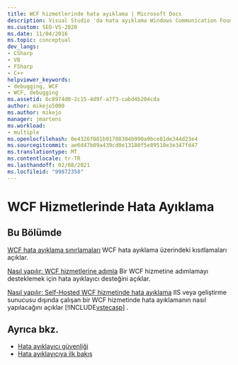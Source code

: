 ```yaml
---
title: WCF hizmetlerinde hata ayıklama | Microsoft Docs
description: Visual Studio 'da hata ayıklama Windows Communication Foundation (WCF) hizmetleriyle ilgili makalelerin bağlantılarını bulun.
ms.custom: SEO-VS-2020
ms.date: 11/04/2016
ms.topic: conceptual
dev_langs:
- CSharp
- VB
- FSharp
- C++
helpviewer_keywords:
- debugging, WCF
- WCF, debugging
ms.assetid: 6c8974d0-2c15-4d9f-a7f3-cabd4b204cda
author: mikejo5000
ms.author: mikejo
manager: jmartens
ms.workload:
- multiple
ms.openlocfilehash: 0e4326f881b91788384b990a9bce81de344d23e4
ms.sourcegitcommit: ae6d47b09a439cd0e13180f5e89510e3e347fd47
ms.translationtype: MT
ms.contentlocale: tr-TR
ms.lasthandoff: 02/08/2021
ms.locfileid: "99872358"
---
```

# <a name="debugging-wcf-services"></a>WCF Hizmetlerinde Hata Ayıklama
## <a name="in-this-section"></a>Bu Bölümde
 [WCF hata ayıklama sınırlamaları](../debugger/limitations-on-wcf-debugging.md) WCF hata ayıklama üzerindeki kısıtlamaları açıklar.

 [Nasıl yapılır: WCF hizmetlerine adımla](../debugger/how-to-step-into-wcf-services.md) Bir WCF hizmetine adımlamayı desteklemek için hata ayıklayıcı desteğini açıklar.

 [Nasıl yapılır: Self-Hosted WCF hizmetinde hata ayıklama](../debugger/how-to-debug-a-self-hosted-wcf-service.md) IIS veya geliştirme sunucusu dışında çalışan bir WCF hizmetinde hata ayıklamanın nasıl yapılacağını açıklar [!INCLUDE[vstecasp](../code-quality/includes/vstecasp_md.md)] .

## <a name="see-also"></a>Ayrıca bkz.
- [Hata ayıklayıcı güvenliği](../debugger/debugger-security.md)
- [Hata ayıklayıcıya ilk bakış](../debugger/debugger-feature-tour.md)
